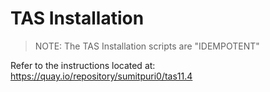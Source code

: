 # TAS Installation

> NOTE: The TAS Installation scripts are "IDEMPOTENT"

Refer to the instructions located at: https://quay.io/repository/sumitpuri0/tas11.4


